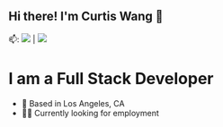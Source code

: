 ## Hi there! I'm Curtis Wang 👋

📫: <img src="https://img.shields.io/badge/cwang1014-0A66C2?style=flat-square&logo=linkedin&logoColor=white"/> | <img src="https://img.shields.io/badge/cwang1014-181717?style=flat-square&logo=github&logoColor=white"/>

# I am a Full Stack Developer
- 📍 Based in Los Angeles, CA
- 👨‍💻 Currently looking for employment

<!--
**cwang1014/cwang1014** is a ✨ _special_ ✨ repository because its `README.md` (this file) appears on your GitHub profile.

Here are some ideas to get you started:

- 🔭 I’m currently working on ...
- 🌱 I’m currently learning ...
- 👯 I’m looking to collaborate on ...
- 🤔 I’m looking for help with ...
- 💬 Ask me about ...
- 📫 How to reach me: ...
- 😄 Pronouns: ...
- ⚡ Fun fact: ...
-->
